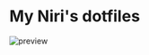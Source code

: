 # My Niri's dotfiles

![preview](https://github.com/user-attachments/assets/c25947b1-32c8-4258-9496-706f61e5e46d)
